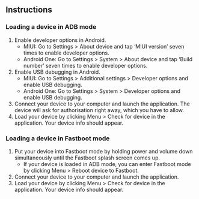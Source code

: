 ## Instructions

### Loading a device in ADB mode

1. Enable developer options in Android.
    * MIUI: Go to Settings > About device and tap ‘MIUI version’ seven times to enable developer options.
    * Android One: Go to Settings > System > About device and tap ‘Build number’ seven times to enable developer options.
2. Enable USB debugging in Android.
    * MIUI: Go to Settings > Additional settings > Developer options and enable USB debugging.
    * Android One: Go to Settings > System > Developer options and enable USB debugging.
3. Connect your device to your computer and launch the application. The device will ask for authorisation right away, which you have to allow.
4. Load your device by clicking Menu > Check for device in the application. Your device info should appear.

### Loading a device in Fastboot mode

1. Put your device into Fastboot mode by holding power and volume down simultaneously until the Fastboot splash screen comes up.
    * If your device is loaded in ADB mode, you can enter Fastboot mode by clicking Menu > Reboot device to Fastboot.
2. Connect your device to your computer and launch the application.
3. Load your device by clicking Menu > Check for device in the application. Your device info should appear.